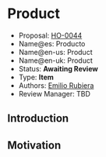 # Product

* Proposal: [HO-0044](0044-product.md)
* Name@es: Producto
* Name@en-us: Product
* Name@en-uk: Product
* Status: **Awaiting Review**
* Type: **Item**
* Authors: [Emilio Rubiera](https://github.com/spitxa)
* Review Manager: TBD

## Introduction



## Motivation
